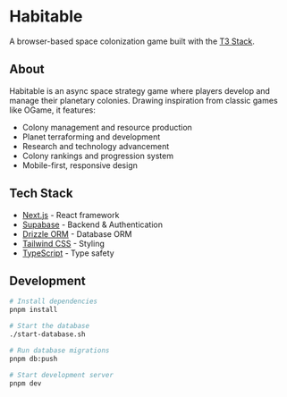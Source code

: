 # Habitable

A browser-based space colonization game built with the [T3 Stack](https://create.t3.gg/).

## About

Habitable is an async space strategy game where players develop and manage their planetary colonies. Drawing inspiration from classic games like OGame, it features:

- Colony management and resource production
- Planet terraforming and development
- Research and technology advancement
- Colony rankings and progression system
- Mobile-first, responsive design

## Tech Stack

- [Next.js](https://nextjs.org) - React framework
- [Supabase](https://supabase.com) - Backend & Authentication
- [Drizzle ORM](https://orm.drizzle.team) - Database ORM
- [Tailwind CSS](https://tailwindcss.com) - Styling
- [TypeScript](https://www.typescriptlang.org/) - Type safety

## Development

```bash
# Install dependencies
pnpm install

# Start the database
./start-database.sh

# Run database migrations
pnpm db:push

# Start development server
pnpm dev